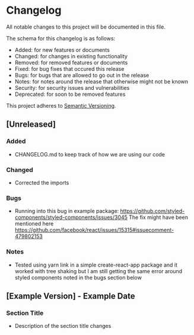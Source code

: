 # Changelog

All notable changes to this project will be documented in this file.

The schema for this changelog is as follows:

-   Added: for new features or documents
-   Changed: for changes in existing functionality
-   Removed: for removed features or documents
-   Fixed: for bug fixes that occured this release
-   Bugs: for bugs that are allowed to go out in the release
-   Notes: for notes around the release that otherwise might not be known
-   Security: for security issues and vulnerabilities
-   Deprecated: for soon to be removed features

This project adheres to [Semantic Versioning](https://semver.org/spec/v2.0.0.html).

## [Unreleased]

### Added

-   CHANGELOG.md to keep track of how we are using our code

### Changed

-   Corrected the imports

### Bugs

-   Running into this bug in example package: https://github.com/styled-components/styled-components/issues/3045 The fix might have been mentioned here https://github.com/facebook/react/issues/15315#issuecomment-479802153

### Notes

-   Tested using yarn link in a simple create-react-app package and it worked with tree shaking but I am still getting the same error around styled components noted in the bugs section below

## [Example Version] - Example Date

### Section Title

-   Description of the section title changes

